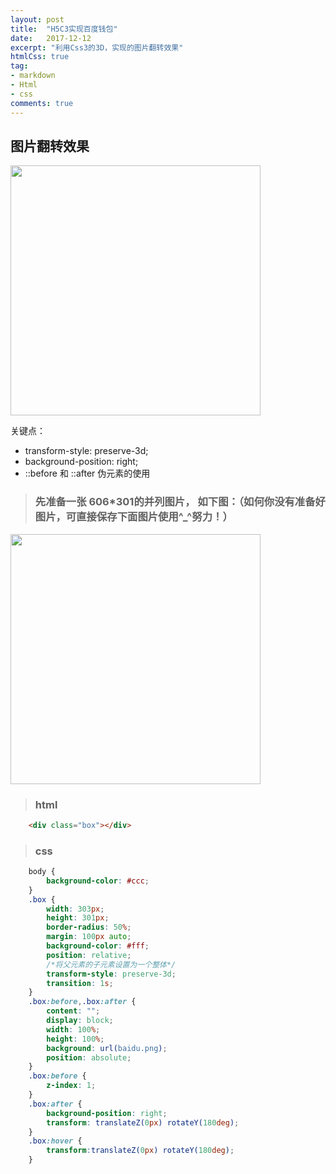 ```yaml
---
layout: post
title:  "H5C3实现百度钱包"
date:   2017-12-12
excerpt: "利用Css3的3D，实现的图片翻转效果"
htmlCss: true
tag:
- markdown 
- Html
- css
comments: true
---
```


## 图片翻转效果

<img src="{{ site.url }}/assets/img/html-css/baidu1.gif" width="400" alt="">

关键点： 

- transform-style: preserve-3d;
- background-position: right;
- ::before 和 ::after 伪元素的使用

> ### 先准备一张 606*301的并列图片， 如下图：（如何你没有准备好图片，可直接保存下面图片使用^_^努力！）

<img src="{{ site.url }}/assets/img/html-css/baidu0.png" width="400" alt="">


> ### html

```html
    <div class="box"></div>
```

> ### css

```css
    body {
        background-color: #ccc;
    }
    .box {
        width: 303px;
        height: 301px;
        border-radius: 50%;
        margin: 100px auto;
        background-color: #fff;
        position: relative;
        /*将父元素的子元素设置为一个整体*/
        transform-style: preserve-3d;
        transition: 1s;
    }
    .box:before,.box:after {
        content: "";
        display: block;
        width: 100%;
        height: 100%;
        background: url(baidu.png);
        position: absolute;
    }
    .box:before {
        z-index: 1;
    }
    .box:after {
        background-position: right;
        transform: translateZ(0px) rotateY(180deg);
    }
    .box:hover {
        transform:translateZ(0px) rotateY(180deg);
    }
```

